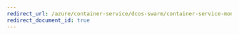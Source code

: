 ```yaml
---
redirect_url: /azure/container-service/dcos-swarm/container-service-monitoring-dynatrace
redirect_document_id: true
---
```

